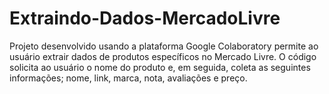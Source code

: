 # Extraindo-Dados-MercadoLivre
Projeto desenvolvido usando a plataforma Google Colaboratory permite ao usuário extrair dados de produtos específicos no Mercado Livre. O código solicita ao usuário o nome do produto e, em seguida, coleta as seguintes informações; nome, link, marca, nota, avaliações e preço.
